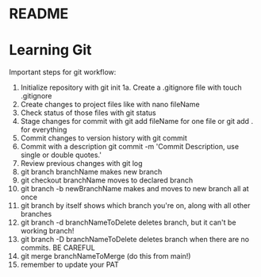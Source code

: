 # README #
# Learning Git

Important steps for git workflow:

1. Initialize repository with git init
1a. Create a .gitignore file with touch .gitignore
2. Create changes to project files like with nano fileName
3. Check status of those files with git status
4. Stage changes for commit with git add fileName for one file or git add . for everything
5. Commit changes to version history with git commit
6. Commit with a description git commit -m 'Commit Description, use single or double quotes.'
7. Review previous changes with git log
8. git branch branchName makes new branch
9. git checkout branchName moves to declared branch
10. git branch -b newBranchName makes and moves to new branch all at once
11. git branch by itself shows which branch you're on, along with all other branches 
12. git branch -d branchNameToDelete deletes branch, but it can't be working branch!
13. git branch -D branchNameToDelete deletes branch when there are no commits. BE CAREFUL
14. git merge branchNameToMerge (do this from main!)
15. remember to update your PAT
